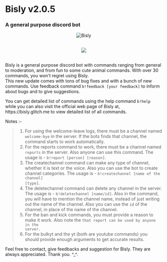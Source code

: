 Bisly v2.0.5
=====
### A general purpose discord bot
<p align="center">
  <img src="https://discordbots.org/api/widget/496198253193461792.svg" alt="Bisly" />
<br><br>
<p align="center">
  <img src="https://forthebadge.com/images/badges/made-with-javascript.svg" />
<br><br>

<p>Bisly is a general purpose discord bot with commands ranging from general to moderation, and from fun to some cute animal commands. With over 30 commands, you won't regret using Bisly.<br>
This new update comes with tons of bug fixes and with a bunch of new commands. Use feedback command <code>b!feedback [your feedback]</code> to inform about bugs and to give suggestions.</p>

<p>You can get detailed list of commands using the help command <code>b!help</code> while you can also visit the official web page of Bisly at, https://bisly.glitch.me to view detailed list of all commands.</p>

Notes :-
>1) For using the welcome-leave logs, there must be a channel named <code>welcome-bye</code> in the server. If the bots finds that channel, the command starts to work automatically.
>2) For the reports command to work, there must be a channel named <code>reports</code> in the server. Also anyone can use this command. The usage is - <code>b!report [person] [reason]</code>.
>3) The createchannel command can make any type of channel, whether it is text or the voice. Also you can use the bot to create channel categories. The usage is - <code>b!createchannel [name of the channel] [type]</code>.
>4) The deletechannel command can delete any channel in the server. The usage is - <code>b!deletechannel [name/id]</code>. Also in the command, you will have to mention the channel name, instead of just writing out the name of the channel. Also you can use the <code>id</code> of the channel, in place of the name of the channel.
>5) For the ban and kick commands, you must provide a reason to make it work. Also note the <code>that report can be used by anyone in the server.</code>
>6) For the bulkyt and the yt (both are youtube commands) you should provide enough arguments to get accurate results.

<p>Feel free to contact, give feedbacks and suggestion for Bisly. They are always appreciated. Thank you. ^_^.

